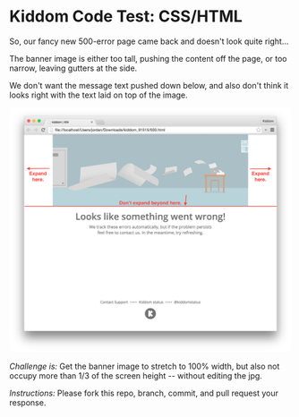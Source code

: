 # Kiddom Code Test: CSS/HTML

So, our fancy new 500-error page came back and doesn't look quite right...

The banner image is either too tall, pushing the content off the page, or too narrow, leaving gutters at the side. 

We don't want the message text pushed down below, and also don't think it looks right with the text laid on top of the image. 

![500 Error Challenge](/css-html/images/challenge.png?raw=true "500 Error Challenge")

*Challenge is:* Get the banner image to stretch to 100% width, but also not occupy more than 1/3 of the screen height -- without editing the jpg.

*Instructions:* Please fork this repo, branch, commit, and pull request your response. 
